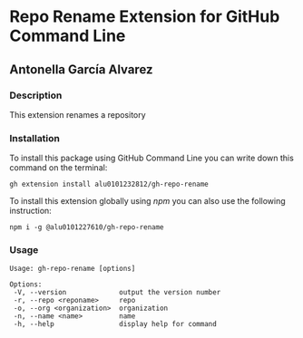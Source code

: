 # Repo Rename Extension for GitHub Command Line

## Antonella García Alvarez

### **Description**

This extension renames a repository

### **Installation**

To install this package using GitHub Command Line you can write down this command on the terminal:

`gh extension install alu0101232812/gh-repo-rename` 

To install this extension globally using _npm_ you can also use the following instruction:

`npm i -g @alu0101227610/gh-repo-rename`

### **Usage**

```
Usage: gh-repo-rename [options]

Options:
 -V, --version             output the version number
 -r, --repo <reponame>     repo
 -o, --org <organization>  organization
 -n, --name <name>         name
 -h, --help                display help for command
``` 
